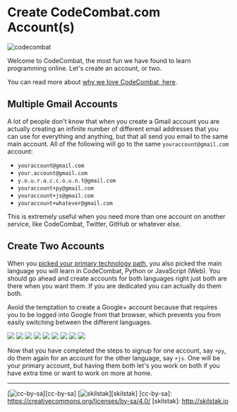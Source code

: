 # Create CodeCombat.com Account(s)

![codecombat](/assets/desert.png)

Welcome to CodeCombat, the most fun we have found to learn
programming online. Let's create an account, or two.

You can read more about [why we love CodeCombat,
here](codecombat2.md).

## Multiple Gmail Accounts

A lot of people don't know that when you create a Gmail account you
are actually creating an infinite number of different email addresses
that you can use for everything and anything, but that all send you
email to the same main account. All of the following will go to the
same `youraccount@gmail.com` account:

* `youraccount@gmail.com`
* `your.account@gmail.com`
* `y.o.u.r.a.c.c.o.u.n.t@gmail.com`
* `youraccount+py@gmail.com`
* `youraccount+js@gmail.com`
* `youraccount+whatever@gmail.com`

This is extremely useful when you need more than one account on
another service, like CodeCombat, Twitter, GitHub or whatever else.

## Create Two Accounts

When you [picked your primary technology path](path.md), you also
picked the main language you will learn in CodeCombat, Python or
JavaScript (Web). You should go ahead and create accounts for both
languages right just both are there when you want them. If you are
dedicated you can actually do them both. 

Avoid the temptation to create a Google+ account because that requires
you to be logged into Google from that browser, which prevents you
from easily switching between the different languages.

![](/assets/coco1.png)
![](/assets/coco2.png)
![](/assets/coco3.png)
![](/assets/coco4.png)
![](/assets/coco5.png)
![](/assets/coco6.png)
![](/assets/coco7.png)
![](/assets/coco8.png)
![](/assets/coco9.png)

Now that you have completed the steps to signup for one account,
say `+py`, do them again for an account for the other language, say
`+js`. One will be your primary account, but having them both let's
you work on both if you have extra time or want to work on more at
home.

---
[![cc-by-sa](/assets/cc-by-sa.png)][cc-by-sa]
[![skilstak](/assets/skilstak-logo-bw.png)][skilstak]
[cc-by-sa]: https://creativecommons.org/licenses/by-sa/4.0/
[skilstak]: http://skilstak.io
